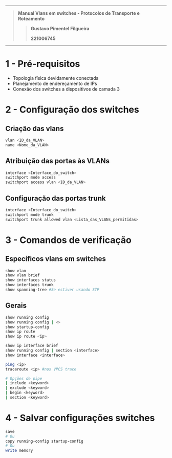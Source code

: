 
---

> **Manual Vlans em switches - Protocolos de Transporte e Roteamento**
>
>> **Gustavo Pimentel Filgueira**
>>
>> **221006745**

---

# 1 - Pré-requisitos

- Topologia física devidamente conectada
- Planejamento de endereçamento de IPs
- Conexão dos switches a dispositivos de camada 3

# 2 - Configuração dos switches

## Criação das vlans

```bash
vlan <ID_da_VLAN>
name <Nome_da_VLAN>
```

## Atribuição das portas às VLANs

```bash
interface <Interface_do_switch>
switchport mode access
switchport access vlan <ID_da_VLAN>
```

## Configuração das portas trunk

```bash
interface <Interface_do_switch>
switchport mode trunk
switchport trunk allowed vlan <Lista_das_VLANs_permitidas>
```

# 3 - Comandos de verificação

## Específicos vlans em switches

```bash
show vlan
show vlan brief
show interfaces status
show interfaces trunk
show spanning-tree #Se estiver usando STP
```

## Gerais

```bash
show running config
show running config | <>
show startup-config
show ip route
show ip route <ip>

show ip interface brief
show running config | section <interface>
show interface <interface>

ping <ip>
traceroute <ip> #nos VPCS trace

# Opções de pipe 
| include <keyword>
| exclude <keyword>
| begin <keyword>
| section <keyword>
```

# 4 - Salvar configurações switches

```bash
save
# Ou
copy running-config startup-config
# Ou
write memory
```
